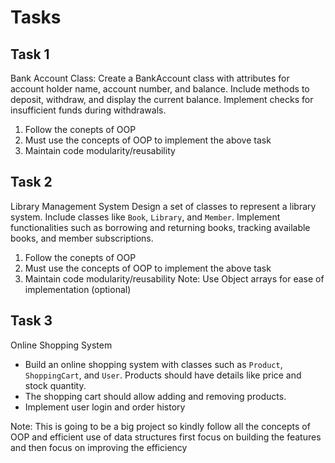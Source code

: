 # Tasks
## Task 1
Bank Account Class: 
Create a BankAccount class with attributes for account holder name, account number, and balance. 
Include methods to deposit, withdraw, and display the current balance. 
Implement checks for insufficient funds during withdrawals.

1) Follow the conepts of OOP
2) Must use the concepts of OOP to implement the above task
3) Maintain code modularity/reusability

## Task 2
Library Management System
Design a set of classes to represent a library system. Include classes like `Book`, `Library`, and `Member`. 
Implement functionalities such as borrowing and returning books, tracking available books, and member subscriptions.

1) Follow the conepts of OOP
2) Must use the concepts of OOP to implement the above task
3) Maintain code modularity/reusability 
Note: Use Object arrays for ease of implementation (optional)

## Task 3
Online Shopping System
- Build an online shopping system with classes such as `Product`, `ShoppingCart`, and `User`. Products should have details like price and stock quantity. 
- The shopping cart should allow adding and removing products. 
- Implement user login and order history

Note:
This is going to be a big project so kindly follow all the concepts of OOP and efficient use of data structures 
first focus on building the features and then focus on improving the efficiency 
